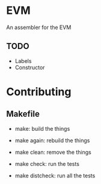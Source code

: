 EVM
========
An assembler for the EVM

## TODO
* Labels
* Constructor

# Contributing

## Makefile

- make: build the things

- make again: rebuild the things

- make clean: remove the things

- make check: run the tests

- make distcheck: run all the tests
